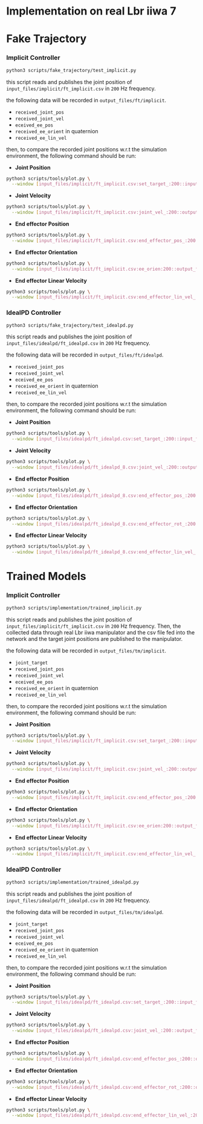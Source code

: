 # Implementation on real Lbr iiwa 7



# Fake Trajectory

### Implicit Controller

```sh
python3 scripts/fake_trajectory/test_implicit.py
```

this script reads and publishes the joint position of `input_files/implicit/ft_implicit.csv` in `200` Hz frequency.

the following data will be recorded in `output_files/ft/implicit`.

- `received_joint_pos`
- `received_joint_vel`
- `eceived_ee_pos`
- `received_ee_orient` in quaternion
- `received_ee_lin_vel`

then, to compare the recorded joint positions w.r.t the simulation environment, the following command should be run:

- **Joint Position**

```sh
python3 scripts/tools/plot.py \
  --window [input_files/implicit/ft_implicit.csv:set_target_:200::input_files/implicit/ft_implicit.csv:joint_pos_:200::output_files/ft/implicit/ft_received_joint_pos_np.csv:joint_:200]
```

- **Joint Velocity**

```sh
python3 scripts/tools/plot.py \
  --window [input_files/implicit/ft_implicit.csv:joint_vel_:200::output_files/ft/implicit/ft_received_joint_vel_np.csv:joint_:200]
```

- ****End effector Position****

```sh
python3 scripts/tools/plot.py \
  --window [input_files/implicit/ft_implicit.csv:end_effector_pos_:200::output_files/ft/implicit/ft_received_ee_pos_np.csv:pos_:200]
```

- ****End effector Orientation****

```sh
python3 scripts/tools/plot.py \
  --window [input_files/implicit/ft_implicit.csv:ee_orien:200::output_files/ft/implicit/ft_received_ee_orient_np.csv:or_:200]
```

- ****End effector Linear Velocity****

```sh
python3 scripts/tools/plot.py \
  --window [input_files/implicit/ft_implicit.csv:end_effector_lin_vel_:200::output_files/ft/implicit/ft_received_ee_lin_vel_np.csv:lin_vel_:200]
```

### IdealPD Controller

```sh
python3 scripts/fake_trajectory/test_idealpd.py
```
this script reads and publishes the joint position of `input_files/idealpd/ft_idealpd.csv` in `200` Hz frequency.

the following data will be recorded in `output_files/ft/idealpd`.

- `received_joint_pos`
- `received_joint_vel`
- `eceived_ee_pos`
- `received_ee_orient` in quaternion
- `received_ee_lin_vel`

then, to compare the recorded joint positions w.r.t the simulation environment, the following command should be run:

- **Joint Position**

```sh
python3 scripts/tools/plot.py \
  --window [input_files/idealpd/ft_idealpd.csv:set_target_:200::input_files/idealpd/ft_idealpd.csv:joint_pos_:200::output_files/ft/idealpd_2/ft_received_joint_pos_np.csv:joint_:200]
```


- **Joint Velocity**

```sh
python3 scripts/tools/plot.py \
  --window [input_files/idealpd/ft_idealpd_8.csv:joint_vel_:200::output_files/ft/idealpd_8/ft_received_joint_vel_np.csv:joint_:200]
```

- ****End effector Position****

```sh
python3 scripts/tools/plot.py \
  --window [input_files/idealpd/ft_idealpd_8.csv:end_effector_pos_:200::output_files/ft/idealpd_8/ft_received_ee_pos_np.csv:pos_:200]
```

- ****End effector Orientation****

```sh
python3 scripts/tools/plot.py \
  --window [input_files/idealpd/ft_idealpd_8.csv:end_effector_rot_:200::output_files/ft/idealpd_8/ft_received_ee_orient_np.csv:or_:200]
```

- ****End effector Linear Velocity****

```sh
python3 scripts/tools/plot.py \
  --window [input_files/idealpd/ft_idealpd_8.csv:end_effector_lin_vel_:200::output_files/ft/idealpd_8/ft_received_ee_lin_vel_np.csv:lin_vel_:200]
```

# Trained Models

### Implicit Controller

```sh
python3 scripts/implementation/trained_implicit.py
```

this script reads and publishes the joint position of `input_files/implicit/ft_implicit.csv` in `200` Hz frequency. Then, the collected data through real Lbr iiwa manipulator and the csv file fed into the network and the target joint positions are published to the manipulator.

the following data will be recorded in `output_files/tm/implicit`.

- `joint_target`
- `received_joint_pos`
- `received_joint_vel`
- `eceived_ee_pos`
- `received_ee_orient` in quaternion
- `received_ee_lin_vel`

then, to compare the recorded joint positions w.r.t the simulation environment, the following command should be run:

- **Joint Position**

```sh
python3 scripts/tools/plot.py \
  --window [input_files/implicit/ft_implicit.csv:set_target_:200::input_files/implicit/ft_implicit.csv:joint_pos_:200::output_files/tm/implicit/tm_received_joint_target_np.csv:joint_:200::output_files/tm/implicit/tm_received_joint_pos_np.csv:joint_:200]
```


- **Joint Velocity**

```sh
python3 scripts/tools/plot.py \
  --window [input_files/implicit/ft_implicit.csv:joint_vel_:200::output_files/tm/implicit/tm_received_joint_vel_np.csv:joint_:200]
```

- ****End effector Position****

```sh
python3 scripts/tools/plot.py \
  --window [input_files/implicit/ft_implicit.csv:end_effector_pos_:200::output_files/tm/implicit/tm_received_ee_pos_np.csv:pos_:200]
```

- ****End effector Orientation****

```sh
python3 scripts/tools/plot.py \
  --window [input_files/implicit/ft_implicit.csv:ee_orien:200::output_files/tm/implicit/tm_received_ee_orientation_np.csv:or_:200]
```

- ****End effector Linear Velocity****

```sh
python3 scripts/tools/plot.py \
  --window [input_files/implicit/ft_implicit.csv:end_effector_lin_vel_:200::output_files/tm/implicit/tm_received_ee_vel_np.csv:lin_vel_:200]
```

### IdealPD Controller

```sh
python3 scripts/implementation/trained_idealpd.py
```
this script reads and publishes the joint position of `input_files/idealpd/ft_idealpd.csv` in `200` Hz frequency.

the following data will be recorded in `output_files/tm/idealpd`.
- `joint_target`
- `received_joint_pos`
- `received_joint_vel`
- `eceived_ee_pos`
- `received_ee_orient` in quaternion
- `received_ee_lin_vel`

then, to compare the recorded joint positions w.r.t the simulation environment, the following command should be run:

- **Joint Position**

```sh
python3 scripts/tools/plot.py \
  --window [input_files/idealpd/ft_idealpd.csv:set_target_:200::input_files/idealpd/ft_idealpd.csv:joint_pos_:200::output_files/tm/idealpd/tm_received_joint_target_np.csv:joint_:200::output_files/tm/idealpd/tm_received_joint_pos_np.csv:joint_:200]
```


- **Joint Velocity**

```sh
python3 scripts/tools/plot.py \
  --window [input_files/idealpd/ft_idealpd.csv:joint_vel_:200::output_files/tm/idealpd/tm_received_joint_vel_np.csv:joint_:200]
```

- ****End effector Position****

```sh
python3 scripts/tools/plot.py \
  --window [input_files/idealpd/ft_idealpd.csv:end_effector_pos_:200::output_files/tm/idealpd/tm_received_ee_pos_np.csv:pos_:200]
```

- ****End effector Orientation****

```sh
python3 scripts/tools/plot.py \
  --window [input_files/idealpd/ft_idealpd.csv:end_effector_rot_:200::output_files/tm/idealpd/tm_received_ee_orientation_np.csv:or_:200]
```

- ****End effector Linear Velocity****

```sh
python3 scripts/tools/plot.py \
  --window [input_files/idealpd/ft_idealpd.csv:end_effector_lin_vel_:200::output_files/tm/idealpd/tm_received_ee_vel_np.csv:lin_vel_:200]
```
